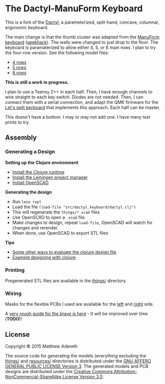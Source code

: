 # The Dactyl-ManuForm Keyboard
This is a fork of the [Dactyl](https://github.com/adereth/dactyl-keyboard), a parameterized, split-hand, concave, columnar, ergonomic keyboard.

The main change is that the thumb cluster was adapted from the [ManuForm keyboard](https://github.com/jeffgran/ManuForm) ([geekhack](https://geekhack.org/index.php?topic=46015.0)). The walls were changed to just drop to the floor. The keyboard is paramaterized to allow either 4, 5, or 6 main rows. I plan to try the four-row version. See the following model files:

* [4 rows](https://github.com/tshort/dactyl-keyboard/blob/master/things/right-4-rows.stl)
* [5 rows](https://github.com/tshort/dactyl-keyboard/blob/master/things/right-5-rows.stl)
* [6 rows](https://github.com/tshort/dactyl-keyboard/blob/master/things/right-6-rows.stl)

**This is still a work in progress.** 

I plan to use a Teensy 2++ in each half. Then, I have enough channels to wire straight to each key switch. Diodes are not needed. Then, I can connect them with a serial connection, and adapt the QMK firmware for the [Let's split keyboard](https://github.com/qmk/qmk_firmware/tree/master/keyboards/lets_split) that implements this approach. Each half can be master.

This doesn't have a bottom. I may or may not add one. I have many test prints to try.

## Assembly

### Generating a Design

**Setting up the Clojure environment**
* [Install the Clojure runtime](https://clojure.org)
* [Install the Leiningen project manager](http://leiningen.org/)
* [Install OpenSCAD](http://www.openscad.org/)

**Generating the design**
* Run `lein repl`
* Load the file `(load-file "src/dactyl_keyboard/dactyl.clj")`
* This will regenerate the `things/*.scad` files
* Use OpenSCAD to open a `.scad` file.
* Make changes to design, repeat `load-file`, OpenSCAD will watch for changes and rerender.
* When done, use OpenSCAD to export STL files

**Tips**
* [Some other ways to evaluate the clojure design file](http://stackoverflow.com/a/28213489)
* [Example designing with clojure](http://adereth.github.io/blog/2014/04/09/3d-printing-with-clojure/)


### Printing
Pregenerated STL files are available in the [things/](things/) directory.

### Wiring
Masks for the flexible PCBs I used are available for the [left](resources/pcb-left.svg) and [right](resources/pcb-right.svg) side.

A [very rough guide for the brave is here](guide/README.org#wiring) - It will be improved over time (**TODO**)!

## License

Copyright © 2015 Matthew Adereth

The source code for generating the models (everything excluding the [things/](things/) and [resources/](resources/) directories is distributed under the [GNU AFFERO GENERAL PUBLIC LICENSE Version 3](LICENSE).  The generated models and PCB designs are distributed under the [Creative Commons Attribution-NonCommercial-ShareAlike License Version 3.0](LICENSE-models).
